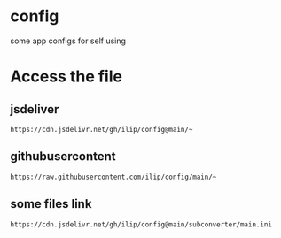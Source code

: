 # config
some app configs for self using

# Access the file

## jsdeliver

```
https://cdn.jsdelivr.net/gh/ilip/config@main/~
```

## githubusercontent

```
https://raw.githubusercontent.com/ilip/config/main/~
```

## some files link

```
https://cdn.jsdelivr.net/gh/ilip/config@main/subconverter/main.ini 


```